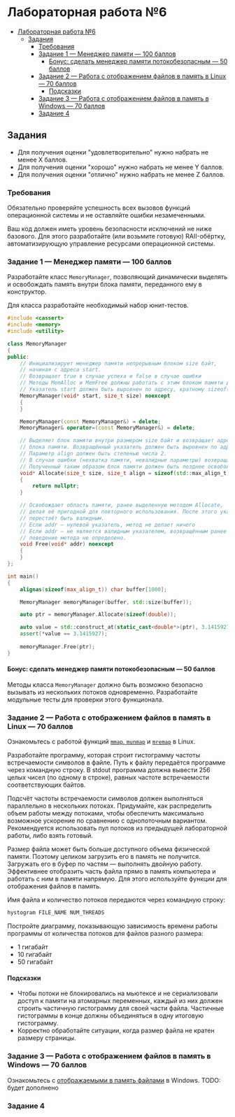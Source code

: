 # Лабораторная работа №6

- [Лабораторная работа №6](#лабораторная-работа-6)
  - [Задания](#задания)
    - [Требования](#требования)
    - [Задание 1 — Менеджер памяти — 100 баллов](#задание-1--менеджер-памяти--100-баллов)
      - [Бонус: сделать менеджер памяти потокобезопасным — 50 баллов](#бонус-сделать-менеджер-памяти-потокобезопасным--50-баллов)
    - [Задание 2 — Работа с отображением файлов в память в Linux — 70 баллов](#задание-2--работа-с-отображением-файлов-в-память-в-linux--70-баллов)
      - [Подсказки](#подсказки)
    - [Задание 3 — Работа с отображением файлов в память в Windows — 70 баллов](#задание-3--работа-с-отображением-файлов-в-память-в-windows--70-баллов)
    - [Задание 4](#задание-4)

## Задания

- Для получения оценки "удовлетворительно" нужно набрать не менее X баллов.
- Для получения оценки "хорошо" нужно набрать не менее Y баллов.
- Для получения оценки "отлично" нужно набрать не менее Z баллов.

### Требования

Обязательно проверяйте успешность всех вызовов функций операционной системы и не оставляйте ошибки незамеченными.

Ваш код должен иметь уровень безопасности исключений не ниже базового.
Для этого разработайте (или возьмите готовую) RAII-обёртку, автоматизирующую
управление ресурсами операционной системы.

### Задание 1 — Менеджер памяти — 100 баллов

Разработайте класс `MemoryManager`, позволяющий динамически выделять и освобождать память
внутри блока памяти, переданного ему в конструктор.

Для класса разработайте необходимый набор юнит-тестов.

```c++
#include <cassert>
#include <memory>
#include <utility>

class MemoryManager
{
public:
    // Инициализирует менеджер памяти непрерывным блоком size байт,
    // начиная с адреса start.
    // Возвращает true в случае успеха и false в случае ошибки
    // Методы MemAlloc и MemFree должны работать с этим блоком памяти для хранения данных.
    // Указатель start должен быть выровнен по адресу, кратному sizeof(std::max_align_t)
    MemoryManager(void* start, size_t size) noexcept
    {
    }

    MemoryManager(const MemoryManager&) = delete;
    MemoryManager& operator=(const MemoryManager&) = delete;

    // Выделяет блок памяти внутри размером size байт и возвращает адрес выделенного
    // блока памяти. Возвращённый указатель должен быть выровнен по адресу, кратному align.
    // Параметр align должен быть степенью числа 2.
    // В случае ошибки (нехватка памяти, невалидные параметры) возвращает nullptr.
    // Полученный таким образом блок памяти должен быть позднее освобождён методом Free
    void* Allocate(size_t size, size_t align = sizeof(std::max_align_t)) noexcept
    {
        return nullptr;
    }

    // Освобождает область памяти, ранее выделенную методом Allocate,
    // делая её пригодной для повторного использования. После этого указатель
    // перестаёт быть валидным.
    // Если addr — нулевой указатель, метод не делает ничего
    // Если addr — не является валидным указателем, возвращённым ранее методом Allocate,
    // поведение метода не определено.
    void Free(void* addr) noexcept
    {
    }
};

int main()
{
    alignas(sizeof(max_align_t)) char buffer[1000];

    MemoryManager memoryManager(buffer, std::size(buffer));

    auto ptr = memoryManager.Allocate(sizeof(double));

    auto value = std::construct_at(static_cast<double*>(ptr), 3.1415927);
    assert(*value == 3.1415927);
        
    memoryManager.Free(ptr);
}
```

#### Бонус: сделать менеджер памяти потокобезопасным — 50 баллов

Методы класса `MemoryManager` должно быть возможно безопасно вызывать из нескольких потоков одновременно.
Разработайте модульные тесты для проверки этого функционала.

### Задание 2 — Работа с отображением файлов в память в Linux — 70 баллов

Ознакомьтесь с работой функций [`mmap`, `munmap`](https://man7.org/linux/man-pages/man2/mmap.2.html) и
[`mremap`](https://man7.org/linux/man-pages/man2/mremap.2.html) в Linux.

Разработайте программу, которая строит гистограмму частоты встречаемости символов в файле.
Путь к файлу передаётся программе через командную строку. В stdout программа должна вывести
256 целых чисел (по одному в строке), равных частоте встречаемости соответствующих байтов.

Подсчёт частоты встречаемости символов должен выполняться параллельно в нескольких потоках.
Придумайте, как распределить объем работы между потоками, чтобы обеспечить максимально возможное
ускорение по сравнению с однопоточным вариантом.
Рекомендуется использовать пул потоков из предыдущей лабораторной работы, либо взять готовый.

Размер файла может быть больше доступного объема физической памяти.
Поэтому целиком загрузить его в память не получится. Загружать его в буфер по частям — выполнять двойную работу.
Эффективнее отобразить часть файла прямо в память компьютера и работать с ним в памяти напрямую.
Для этого используйте функции для отображения файлов в память.

Имя файла и количество потоков передаются через командную строку:

```sh
hystogram FILE_NAME NUM_THREADS
```

Постройте диаграмму, показывающую зависимость времени работы программы от количества потоков для файлов разного размера:

- 1 гигабайт
- 10 гигабайт
- 50 гигабайт

#### Подсказки

- Чтобы потоки не блокировались на мьютексе и не сериализовали доступ к памяти на атомарных переменных,
  каждый из них должен строить частичную гистограмму для своей части файла.
  Частичные гистограммы в конце должны объединяться в одну итоговую гистограмму.
- Корректно обработайте ситуации, когда размер файла не кратен размеру страницы.

### Задание 3 — Работа с отображением файлов в память в Windows — 70 баллов

Ознакомьтесь с [отображаемыми в память файлами](https://learn.microsoft.com/en-us/windows/win32/memory/file-mapping)
в Windows. TODO: будет дополнено

### Задание 4
